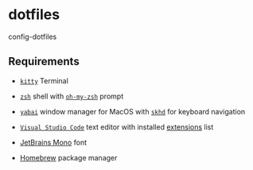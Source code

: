 # dotfiles

config-dotfiles

## Requirements

* [`kitty`](https://sw.kovidgoyal.net/kitty/) Terminal

* [`zsh`](https://www.zsh.org/) shell with [`oh-my-zsh`](https://ohmyz.sh/) prompt

* [`yabai`](https://github.com/koekeishiya/yabai) window manager for MacOS with [`skhd`](https://github.com/koekeishiya/skhd) for keyboard navigation

* [`Visual Studio Code`](https://code.visualstudio.com/) text editor with installed [extensions](vscode/extensions.txt) list

* [JetBrains Mono](https://www.jetbrains.com/lp/mono/) font

* [Homebrew](https://brew.sh/) package manager
